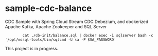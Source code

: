 # sample-cdc-balance
CDC Sample with Spring Cloud Stream CDC Debezium, and dockerized Apache Kafka, Apache Zookeeper and SQL Server

            cat ./db-init/balance.sql | docker exec -i sqlserver bash -c '/opt/mssql-tools/bin/sqlcmd -U sa -P $SA_PASSWORD'

 This project is in progress.
